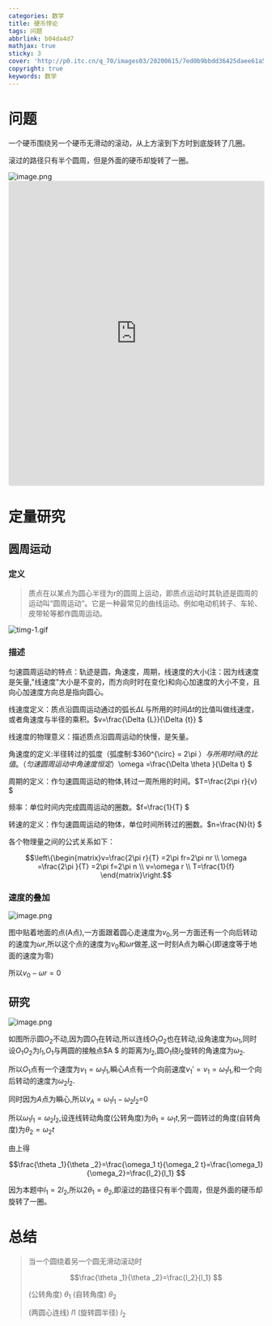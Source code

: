 ```yaml
---
categories: 数学
title: 硬币悖论
tags: 问题
abbrlink: b04da4d7
mathjax: true
sticky: 3
cover: 'http://p0.itc.cn/q_70/images03/20200615/7ed0b9bbdd36425daee61a571b1299eb.jpeg'
copyright: true
keywords: 数学
---
```


# 问题

一个硬币围绕另一个硬币无滑动的滚动，从上方滚到下方时到底旋转了几圈。

滚过的路径只有半个圆周，但是外面的硬币却旋转了一圈。

<!-- more -->

<img src="https://i.loli.net/2020/10/24/yvCpY8HJkFucwqe.png" alt="image.png"  />

<iframe src="https://www.geogebra.org/classic/tny7tgxq?embed" width="100%" height="600" allowfullscreen style="border: 1px solid #e4e4e4;border-radius: 4px;" frameborder="0"></iframe>

# 定量研究

## 圆周运动

### 定义

>质点在以某点为圆心半径为r的圆周上运动，即质点运动时其轨迹是圆周的运动叫“圆周运动”。它是一种最常见的曲线运动。例如电动机转子、车轮、皮带轮等都作圆周运动。

![timg-1.gif](https://i.loli.net/2020/10/24/MRH8OAEmcqT7eJ5.gif)

### 描述

匀速圆周运动的特点：轨迹是圆，角速度，周期，线速度的大小(注：因为线速度是矢量,"线速度"大小是不变的，而方向时时在变化)和向心加速度的大小不变，且向心加速度方向总是指向圆心。

线速度定义：质点沿圆周运动通过的弧长$\Delta {L}$与所用的时间$\Delta {t}$的比值叫做线速度，或者角速度与半径的乘积。$v=\frac{\Delta {L}}{\Delta {t}} $

线速度的物理意义：描述质点沿圆周运动的快慢，是矢量。

角速度的定义:半径转过的弧度（弧度制:$360^{\circ} = 2\pi  $）与所用时间$t$的比值。（匀速圆周运动中角速度恒定）$\omega =\frac{\Delta \theta }{\Delta t} $

周期的定义：作匀速圆周运动的物体,转过一周所用的时间。$T=\frac{2\pi r}{v} $

频率：单位时间内完成圆周运动的圈数。$f=\frac{1}{T} $

转速的定义：作匀速圆周运动的物体，单位时间所转过的圈数。$n=\frac{N}{t} $

各个物理量之间的公式关系如下：

$$\left\{\begin{matrix}v=\frac{2\pi r}{T} =2\pi fr=2\pi nr \\ \omega =\frac{2\pi }{T} =2\pi f=2\pi n \\ v=\omega r \\ T=\frac{1}{f} \end{matrix}\right.$$

### 速度的叠加

![image.png](https://i.loli.net/2020/10/24/gfWP6DqNs3HjGIJ.png)

图中贴着地面的点(A点),一方面跟着圆心走速度为$v_0$,另一方面还有一个向后转动的速度为$\omega r$,所以这个点的速度为$v_0$和$\omega r$做差,这一时刻A点为瞬心(即速度等于地面的速度为零)

所以$v_0-\omega r=0$

## 研究

![image.png](https://i.loli.net/2020/10/24/ZD2lENxvSF3RUcA.png)

如图所示圆$O_2$不动,因为圆$O_1$在转动,所以连线$O_1 O_2$也在转动,设角速度为$\omega_1$,同时设$O_1 O_2$为$l_1$,$O_1$与两圆的接触点$A $ 的距离为$l_2$,圆$O_1$绕$l_2$旋转的角速度为$\omega _2$.

所以$O_1$点有一个速度为$v_1=\omega_1 l_1$,瞬心$A$点有一个向前速度$v_1'=v_1=\omega_1 l_1$,和一个向后转动的速度为$\omega_2 l_2$.

同时因为$A$点为瞬心,所以$v_A=\omega_1 l_1-\omega_2 l_2$=0

所以$\omega_1 l_1=\omega_2 l_2$,设连线转动角度(公转角度)为$\theta _1=\omega_1 t$,另一圆转过的角度(自转角度)为$\theta _2=\omega_2 t$

由上得

$$\frac{\theta _1}{\theta _2}=\frac{\omega_1 t}{\omega_2 t}=\frac{\omega_1}{\omega_2}=\frac{l_2}{l_1} $$

因为本题中$l_1=2 l_2$,所以$2\theta _1=\theta _2$,即滚过的路径只有半个圆周，但是外面的硬币却旋转了一圈。

# 总结

> 当一个圆绕着另一个圆无滑动滚动时
>
> $$\frac{\theta _1}{\theta _2}=\frac{l_2}{l_1} $$
>
> (公转角度) $\theta _1$	                		(自转角度) $\theta _2$
>
> (两圆心连线) $l1$ 						(旋转圆半径) $l_2$
>


